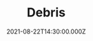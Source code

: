 ---
video:
  type: vimeo
  id: 590808705
speaker:
  permalink: bart-wilkins
  name: Bart Wilkins
title: Debris
image: ""
date: 2021-08-22T14:30:00.000Z
---